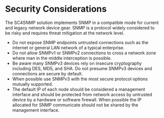 
# Security Considerations

The SC4SNMP solution implements SNMP in a compatible mode for current and legacy network device gear.
SNMP is a protocol widely considered to be risky and requires threat mitigation at the network level.

* Do not expose SNMP endpoints untrusted connections such as the internet or general LAN network of a typical enterprise.
* Do not allow SNMPv1 or SNMPv2 connections to cross a network zone where man in the middle interception is possible.
* Be aware many SNMPv3 devices rely on insecure cryptography including DES, MD5, and SHA. Do not presume SNMPv3 devices and connections are secure by default.
* When possible use SNMPv3 with the most secure protocol options mutually supported.
* The default IP of each node should be considered a management interface and should be protected from network
access by untrusted device by a hardware or software firewall. When possible the IP allocated for SNMP communicate should not be shared by the management interface.